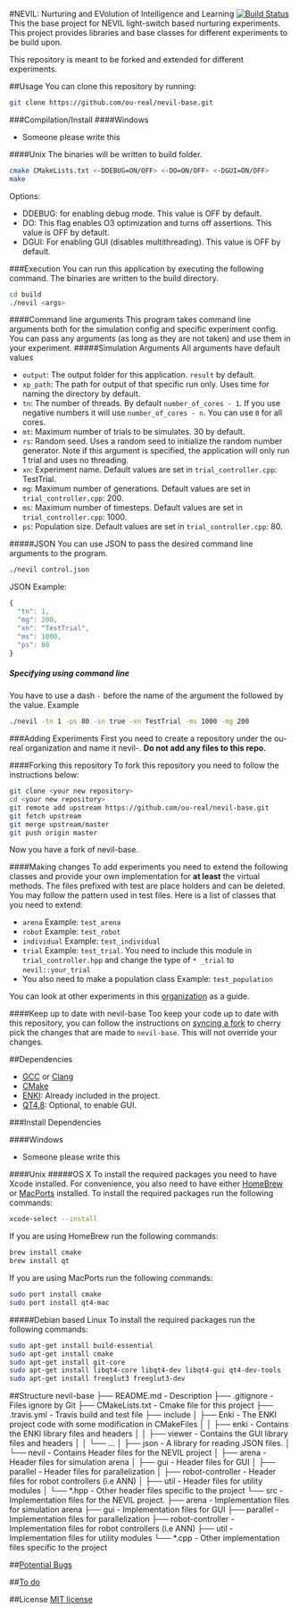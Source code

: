 #NEVIL: Nurturing and EVolution of Intelligence and Learning [![Build Status](https://travis-ci.org/ou-real/nevil-base.svg?branch=master)](https://travis-ci.org/ou-real/nevil-base)
This the base project for NEVIL light-switch based nurturing experiments. This project provides libraries and base classes for different experiments to be build upon.

This repository is meant to be forked and extended for different experiments.

##Usage
You can clone this repository by running:
```bash
git clone https://github.com/ou-real/nevil-base.git
```

###Compilation/Install
####Windows
* Someone please write this

####Unix
The binaries will be written to build folder.
```bash
cmake CMakeLists.txt <-DDEBUG=ON/OFF> <-DO=ON/OFF> <-DGUI=ON/OFF> 
make
```
Options:
* DDEBUG: for enabling debug mode. This value is OFF by default.
* DO: This flag enables O3 optimization and turns off assertions. This value is OFF by default.
* DGUI: For enabling GUI (disables multithreading). This value is OFF by default.

###Execution
You can run this application by executing the following command. The binaries are written to the build directory.
```bash
cd build
./nevil <args>
```
####Command line arguments
This program takes command line arguments both for the simulation config and specific experiment config. You can pass any arguments (as long as they are not taken) and use them in your experiment.
#####Simulation Arguments
All arguments have default values
* `output`: The output folder for this application. `result` by default.
* `xp_path`: The path for output of that specific run only. Uses time for naming the directory by default.
* `tn`: The number of threads. By default `number_of_cores - 1`. If you use negative numbers it will use `number_of_cores - n`. You can use `0` for all cores.
* `mt`: Maximum number of trials to be simulates. 30 by default.
* `rs`: Random seed. Uses a random seed to initialize the random number generator. Note if this argument is specified, the application will only run 1 trial and uses no threading.
* `xn`: Experiment name. Default values are set in `trial_controller.cpp`: TestTrial.
* `mg`: Maximum number of generations. Default values are set in `trial_controller.cpp`: 200.
* `ms`: Maximum number of timesteps. Default values are set in `trial_controller.cpp`: 1000.
* `ps`: Population size.  Default values are set in `trial_controller.cpp`: 80.

#####JSON
You can use JSON to pass the desired command line arguments to the program.
```bash
./nevil control.json
```
JSON Example:
```javascript
{
  "tn": 1,
  "mg": 200,
  "xn": "TestTrial",
  "ms": 1000,
  "ps": 80
}
```
##### Specifying using command line
You have to use a dash `-` before the name of the argument the followed by the value.
Example
```bash
./nevil -tn 1 -ps 80 -sn true -xn TestTrial -ms 1000 -mg 200
```

###Adding Experiments
First you need to create a repository under the ou-real organization and name it nevil-<your-experiment-name>.
**Do not add any files to this repo.**

####Forking this repository
To fork this repository you need to follow the instructions below:
```bash
git clone <your new repository>
cd <your new repository>
git remote add upstream https://github.com/ou-real/nevil-base.git
git fetch upstream
git merge upstream/master
git push origin master
```
Now you have a fork of nevil-base. 

####Making changes
To add experiments you need to extend the following classes and provide your own implementation for **at least** the virtual methods. The files prefixed with test are place holders and can be deleted. You may follow the pattern used in test files. Here is a list of classes that you need to extend: 
* `arena` Example: `test_arena`
* `robot` Example: `test_robot`
* `individual` Example: `test_individual`
* `trial` Example: `test_trial`. You need to include this module in `trial_controller.hpp` and change the type of `* _trial` to `nevil::your_trial`
* You also need to make a population class Example: `test_population`

You can look at other experiments in this [organization](https://github.com/ou-real) as a guide.

####Keep up to date with nevil-base
Too keep your code up to date with this repository, you can follow the instructions on [syncing a fork](https://help.github.com/articles/syncing-a-fork/) to cherry pick the changes that are made to `nevil-base`. This will not override your changes.

##Dependencies
* [GCC](https://gcc.gnu.org) or [Clang](http://clang.llvm.org)
* [CMake](http://www.cmake.org)
* [ENKI](http://home.gna.org/enki/): Already included in the project.
* [QT4.8](http://qt-project.org/doc/qt-4.8/): Optional, to enable GUI.

###Install Dependencies

####Windows
* Someone please write this

####Unix
#####OS X
To install the required packages you need to have Xcode installed. For convenience, you also need to have either [HomeBrew](http://brew.sh) or [MacPorts](https://www.macports.org) installed.
To install the required packages run the following commands:
```bash
xcode-select --install
```
If you are using HomeBrew run the following commands:
```bash
brew install cmake
brew install qt
```
If you are using MacPorts run the following commands:
```bash
sudo port install cmake
sudo port install qt4-mac
```
#####Debian based Linux
To install the required packages run the following commands:
```bash
sudo apt-get install build-essential
sudo apt-get install cmake
sudo apt-get install git-core
sudo apt-get install libqt4-core libqt4-dev libqt4-gui qt4-dev-tools
sudo apt-get install freeglut3 freeglut3-dev
```
##Structure
    nevil-base
    ├── README.md                   - Description
    ├── .gitignore                  - Files ignore by Git
    ├── CMakeLists.txt              - Cmake file for this project
    ├── .travis.yml                 - Travis build and test file
    ├── include
    │    ├── Enki                   - The ENKI project code with some modification in CMakeFiles
    │    │    ├── enki              - Contains the ENKI library files and headers
    │    │    ├── viewer            - Contains the GUI library files and headers 
    │    │    └── ...
    │    ├── json                   - A library for reading JSON files.
    │    └── nevil                  - Contains Header files for the NEVIL project
    │         ├── arena             - Header files for simulation arena
    │         ├── gui               - Header files for GUI
    │         ├── parallel          - Header files for parallelization
    │         ├── robot-controller  - Header files for robot controllers (i.e ANN)
    │         ├── util              - Header files for utility modules
    │         └── *.hpp             - Other header files specific to the project
    └── src                         - Implementation files for the NEVIL project.
        ├── arena                   - Implementation files for simulation arena
        ├── gui                     - Implementation files for GUI
        ├── parallel                - Implementation files for parallelization
        ├── robot-controller        - Implementation files for robot controllers (i.e ANN)
        ├── util                    - Implementation files for utility modules
        └── *.cpp                   - Other implementation files specific to the project

##[Potential Bugs](https://github.com/ou-real/nevil-base/issues)

##[To do](https://github.com/ou-real/nevil-base/milestones)

##License
[MIT license](http://opensource.org/licenses/MIT)
